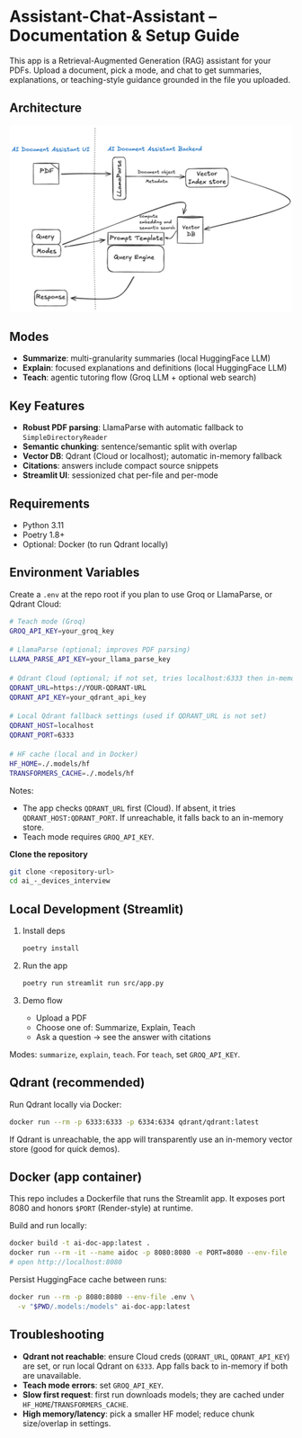 # Assistant-Chat-Assistant – Documentation & Setup Guide

This app is a Retrieval-Augmented Generation (RAG) assistant for your PDFs. Upload a document, pick a mode, and chat to get summaries, explanations, or teaching-style guidance grounded in the file you uploaded.

## Architecture

![AI Document Assistant Architecture](images/AI_Document_Assistant_Architecture.png)

## Modes

- **Summarize**: multi-granularity summaries (local HuggingFace LLM)
- **Explain**: focused explanations and definitions (local HuggingFace LLM)
- **Teach**: agentic tutoring flow (Groq LLM + optional web search)

## Key Features

- **Robust PDF parsing**: LlamaParse with automatic fallback to `SimpleDirectoryReader`
- **Semantic chunking**: sentence/semantic split with overlap
- **Vector DB**: Qdrant (Cloud or localhost); automatic in-memory fallback
- **Citations**: answers include compact source snippets
- **Streamlit UI**: sessionized chat per-file and per-mode

## Requirements

- Python 3.11
- Poetry 1.8+
- Optional: Docker (to run Qdrant locally)

## Environment Variables

Create a `.env` at the repo root if you plan to use Groq or LlamaParse, or Qdrant Cloud:

```bash
# Teach mode (Groq)
GROQ_API_KEY=your_groq_key

# LlamaParse (optional; improves PDF parsing)
LLAMA_PARSE_API_KEY=your_llama_parse_key

# Qdrant Cloud (optional; if not set, tries localhost:6333 then in-memory)
QDRANT_URL=https://YOUR-QDRANT-URL
QDRANT_API_KEY=your_qdrant_api_key

# Local Qdrant fallback settings (used if QDRANT_URL is not set)
QDRANT_HOST=localhost
QDRANT_PORT=6333

# HF cache (local and in Docker)
HF_HOME=./.models/hf
TRANSFORMERS_CACHE=./.models/hf
```

Notes:
- The app checks `QDRANT_URL` first (Cloud). If absent, it tries `QDRANT_HOST:QDRANT_PORT`. If unreachable, it falls back to an in-memory store.
- Teach mode requires `GROQ_API_KEY`.

**Clone the repository**
   ```bash
   git clone <repository-url>
   cd ai_-_devices_interview
   ```

## Local Development (Streamlit)

1. Install deps
   ```bash
   poetry install
   ```

2. Run the app
   ```bash
   poetry run streamlit run src/app.py
   ```

3. Demo flow
   - Upload a PDF
   - Choose one of: Summarize, Explain, Teach
   - Ask a question → see the answer with citations



Modes: `summarize`, `explain`, `teach`. For `teach`, set `GROQ_API_KEY`.

## Qdrant (recommended)

Run Qdrant locally via Docker:

```bash
docker run --rm -p 6333:6333 -p 6334:6334 qdrant/qdrant:latest
```

If Qdrant is unreachable, the app will transparently use an in-memory vector store (good for quick demos).

## Docker (app container)

This repo includes a Dockerfile that runs the Streamlit app. It exposes port 8080 and honors `$PORT` (Render-style) at runtime.

Build and run locally:

```bash
docker build -t ai-doc-app:latest .
docker run --rm -it --name aidoc -p 8080:8080 -e PORT=8080 --env-file .env ai-doc-app:latest
# open http://localhost:8080
```

Persist HuggingFace cache between runs:

```bash
docker run --rm -p 8080:8080 --env-file .env \
  -v "$PWD/.models:/models" ai-doc-app:latest
```

## Troubleshooting

- **Qdrant not reachable**: ensure Cloud creds (`QDRANT_URL`, `QDRANT_API_KEY`) are set, or run local Qdrant on `6333`. App falls back to in-memory if both are unavailable.
- **Teach mode errors**: set `GROQ_API_KEY`.
- **Slow first request**: first run downloads models; they are cached under `HF_HOME`/`TRANSFORMERS_CACHE`.
- **High memory/latency**: pick a smaller HF model; reduce chunk size/overlap in settings.

